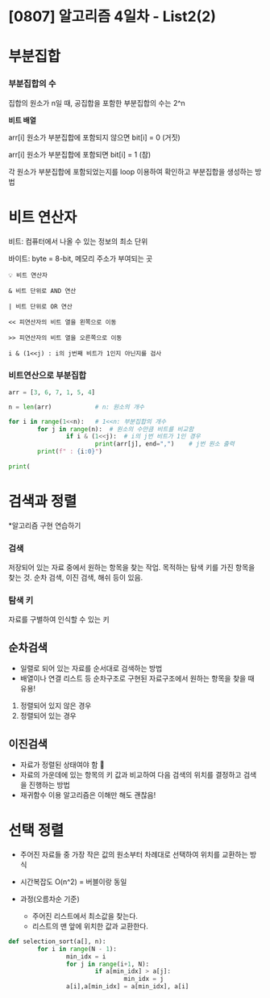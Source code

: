 # [0807] 알고리즘 4일차 - List2(2)


# 부분집합

### 부분집합의 수

집합의 원소가 n일 때, 공집합을 포함한 부분집합의 수는 2^n



**비트 배열**

arr[i] 원소가 부분집합에 포함되지 않으면 bit[i] = 0 (거짓)

arr[i] 원소가 부분집합에 포함되면  bit[i] = 1 (참)

각 원소가 부분집합에 포함되었는지를 loop 이용하여 확인하고 부분집합을 생성하는 방법

# 비트 연산자

비트: 컴퓨터에서 나올 수 있는 정보의 최소 단위

바이트: byte = 8-bit, 메모리 주소가 부여되는 곳

```
💡 비트 연산자

& 비트 단위로 AND 연산

| 비트 단위로 OR 연산

<< 피연산자의 비트 열을 왼쪽으로 이동

>> 피연산자의 비트 열을 오른쪽으로 이동

```


`i & (1<<j) : i의 j번째 비트가 1인지 아닌지를 검사`

### 비트연산으로 부분집합

```python
arr = [3, 6, 7, 1, 5, 4]

n = len(arr)            # n: 원소의 개수

for i in range(1<<n):   # 1<<n: 부분집합의 개수
		for j in range(n):  # 원소의 수만큼 비트를 비교함
				if i & (1<<j):  # i의 j번 비트가 1인 경우
						print(arr[j], end=",")    # j번 원소 출력
		print(f" : {i:0}")
		
print(
```


# 검색과 정렬

*알고리즘 구현 연습하기

### 검색

저장되어 있는 자료 중에서 원하는 항목을 찾는 작업. 목적하는 탐색 키를 가진 항목을 찾는 것. 순차 검색, 이진 검색, 해쉬 등이 있음.

### 탐색 키

자료를 구별하여  인식할 수 있는 키

## 순차검색

- 일렬로 되어 있는 자료를 순서대로 검색하는 방법
- 배열이나 연결 리스트 등 순차구조로 구현된 자료구조에서 원하는 항목을 찾을 때 유용!

1. 정렬되어 있지  않은 경우
2. 정렬되어 있는 경우

## 이진검색

- 자료가 정렬된 상태여야 함 💫
- 자료의 가운데에 있는 항목의 키 값과 비교하여 다음 검색의 위치를 결정하고 검색을 진행하는 방법
- 재귀함수 이용 알고리즘은  이해만 해도 괜찮음!

# 선택 정렬

- 주어진 자료들 중 가장 작은 값의 원소부터 차례대로 선택하여 위치를  교환하는 방식
- 시간복잡도 O(n^2) = 버블이랑 동일

- 과정(오름차순 기준)
    - 주어진 리스트에서 최소값을 찾는다.
    - 리스트의 맨 앞에 위치한 값과 교환한다.

```python
def selection_sort(a[], n):
		for i in range(N - 1):
				min_idx = i
				for j in range(i+1, N):
						if a[min_idx] > a[j]:
								min_idx = j
				a[i],a[min_idx] = a[min_idx], a[i]						
```